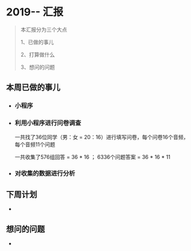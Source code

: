 # 2019-- 汇报

> 本汇报分为三个大点
>
> 1、已做的事儿
>
> 2、打算做什么
>
> 3、想问的问题

## 本周已做的事儿

* ###  小程序

* ### 利用小程序进行问卷调查

  一共找了36位同学（男：女 = 20：16）进行填写问卷，每个问卷16个音频，每个音频11个问题

  一共收集了576组回答 = 36 * 16 ；  6336个问题答案 = 36 * 16 * 11

* ### 对收集的数据进行分析


## 下周计划

- 

## 想问的问题

- 